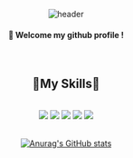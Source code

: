 <div align="center">
    
![header](https://capsule-render.vercel.app/api?type=waving&height=300&color=0055FF&text=Lazyro-Choi&fontColor=000000&fontSize=70&fontAlignY=55)

####  :wave: Welcome my github profile !
  
<br/>

  
## 🌟My Skills🌟
  
<br/>
<span> <img src="https://img.shields.io/badge/JavaScript-F7DF1E?style=for-the-badge&logo=JavaScript&logoColor=white"> </span>
<span> <img src="https://img.shields.io/badge/React-61DAFB?style=for-the-badge&logo=React&logoColor=white"/> </span>
<span> <img src="https://img.shields.io/badge/HTML5-E34F26?style=for-the-badge&logo=HTML5&logoColor=white"> </span>
<span> <img src="https://img.shields.io/badge/CSS3-1572B6?style=for-the-badge&logo=CSS3&logoColor=white"> </span>
<span> <img src="https://img.shields.io/badge/github-181717?style=for-the-badge&logo=github&logoColor=white"> </span>

<br/>
<br/>

[![Anurag's GitHub stats](https://github-readme-stats.vercel.app/api?username=Lazyro-choi&theme=swift)](https://github.com/anuraghazra/github-readme-stats)



</div>

